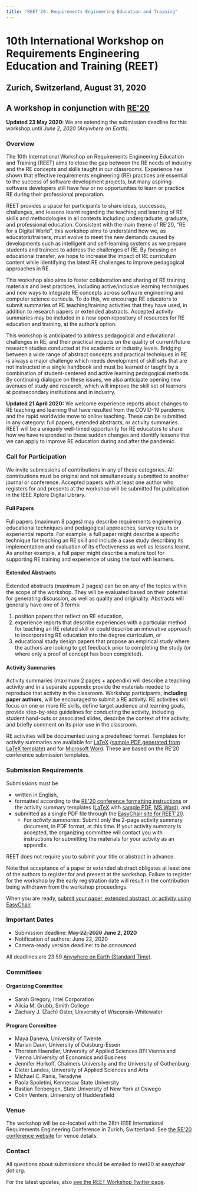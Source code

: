 ```yaml
---
title: "REET'20: Requirements Engineering Education and Training"
---
```

# 10th International Workshop on Requirements Engineering Education and Training (REET)
## Zurich, Switzerland, August 31, 2020
## A workshop in conjunction with [RE'20](https://re20.org)

**Updated 23 May 2020:** We are extending the submission deadline for this workshop until *June 2, 2020 (Anywhere on Earth)*. 

### Overview

The 10th International Workshop on Requirements Engineering Education and Training (REET) aims to close the gap between the RE needs of industry and the RE concepts and skills taught in our classrooms. Experience has shown that effective requirements engineering (RE) practices are essential to the success of software development projects, but many aspiring software developers still have few or no opportunities to learn or practice RE during their professional preparation. 

REET provides a space for participants to share ideas, successes, challenges, and lessons learnt regarding the teaching and learning of RE skills and methodologies in all contexts including undergraduate, graduate, and professional education. Consistent with the main theme of RE’20, “RE for a Digital World”, this workshop aims to understand how we, as educators/trainers, must evolve to meet the new demands caused by developments such as intelligent and self-learning systems as we prepare students and trainees to address the challenges of RE. By focusing on educational transfer, we hope to increase the impact of RE curriculum content while identifying the latest RE challenges to improve pedagogical approaches in RE.

This workshop also aims to foster collaboration and sharing of RE training materials and best practices, including active/inclusive learning techniques and new ways to integrate RE concepts across software engineering and computer science curricula. To do this, we encourage RE educators to submit summaries of RE teaching/training activities that they have used, in addition to research papers or extended abstracts. Accepted activity summaries may be included in a new open repository of resources for RE education and training, at the author’s option.

This workshop is anticipated to address pedagogical and educational challenges in RE, and their practical impacts on the quality of current/future research studies conducted at the academic or industry levels. Bridging between a wide range of abstract concepts and practical techniques in RE is always a major challenge which needs development of skill sets that are not instructed in a single handbook and must be learned or taught by a combination of student-centered and active learning pedagogical methods. By continuing dialogue on these issues, we also anticipate opening new avenues of study and research, which will improve the skill set of learners at postsecondary institutions and in industry.

**Updated 21 April 2020:** We welcome experience reports about changes to RE teaching and learning that have resulted from the COVID-19 pandemic and the rapid worldwide move to online teaching. These can be submitted in any category: full papers, extended abstracts, or activity summaries. REET will be a uniquely well-timed opportunity for RE educators to share how we have responded to these sudden changes and identify lessons that we can apply to improve RE education during and after the pandemic.

### Call for Participation

We invite submissions of contributions in any of these categories. All contributions must be original and not simultaneously submitted to another journal or conference. Accepted papers with at least one author who registers for and presents at the workshop will be submitted for publication in the IEEE Xplore Digital Library. 

#### Full Papers
Full papers (maximum 8 pages) may describe requirements engineering educational techniques and pedagogical approaches, survey results or experiential reports. For example, a full paper might describe a specific technique for teaching an RE skill and include a case study describing its implementation and evaluation of its effectiveness as well as lessons learnt. As another example, a full paper might describe a mature tool for supporting RE training and experience of using the tool with learners.

#### Extended Abstracts
Extended abstracts (maximum 2 pages) can be on any of the topics within the scope of the workshop. They will be evaluated based on their potential for generating discussion, as well as quality and originality. Abstracts will generally have one of 3 forms: 
  1. position papers that reflect on RE education, 
  2. experience reports that describe experiences with a particular method for teaching an RE related skill or could describe an innovative approach to incorporating RE education into the degree curriculum, or
  3. educational study design papers that propose an empirical study where the authors are looking to get feedback prior to completing the study (or where only a proof of concept has been completed). 

#### Activity Summaries
Activity summaries (maximum 2 pages + appendix) will describe a teaching activity and in a separate appendix provide the materials needed to reproduce that activity in the classroom. Workshop participants, **including paper authors**, will be encouraged to submit a RE activity. RE activities will focus on one or more RE skills, define target audience and learning goals, provide step-by-step guidelines for conducting the activity, including student hand-outs or associated slides, describe the context of the activity, and briefly comment on its prior use in the classroom. 

RE activities will be documented using a predefined format. Templates for activity summaries are available for [LaTeX](./activity-templates/REET-activity-template.tex) ([sample PDF generated from LaTeX template](./activity-templates/REET-activity-template.pdf)) and for [Microsoft Word](./activity-templates/REET-activity-template.doc). These are based on the RE'20 conference submission templates.

### Submission Requirements

Submissions must be 
* written in English,
* formatted according to the [RE'20 conference formatting instructions](https://re20.org/index.php/formatting-instructions/) or the activity summary templates ([LaTeX](./activity-templates/REET-activity-template.tex) with [sample PDF](./activity-templates/REET-activity-template.pdf), [MS Word](./activity-templates/REET-activity-template.doc)), and
* submitted as a single PDF file through the [EasyChair site for REET'20](https://easychair.org/conferences/?conf=reet20).
  - *For activity summaries*: Submit only the 2-page activity summary document, in PDF format, at this time. If your activity summary is accepted, the organizing committee will contact you with instructions for submitting the materials for your activity as an appendix.

REET does not require you to submit your title or abstract in advance.

Note that acceptance of a paper or extended abstract obligates at least one of the authors to register for and present at the workshop. Failure to register for the workshop by the early registration date will result in the contribution being withdrawn from the workshop proceedings.

When you are ready, [submit your paper, extended abstract, or activity using EasyChair](https://easychair.org/conferences/?conf=reet20).

### Important Dates

* Submission deadline: ~~May 22, 2020~~ **June 2, 2020**
* Notification of authors: June 22, 2020
* Camera-ready version deadline: _to be announced_

All deadlines are 23:59 [Anywhere on Earth (Standard Time)](http://www.timeanddate.com/time/zones/aoe).

### Committees

#### Organizing Committee

* Sarah Gregory, Intel Corporation
* Alicia M. Grubb, Smith College
* Zachary J. (Zach) Oster, University of Wisconsin-Whitewater

#### Program Committee

* Maya Daneva, University of Twente
* Marian Daun, University of Duisburg-Essen
* Thorsten Haendler, University of Applied Sciences BFI Vienna and Vienna University of Economics and Business
* Jennifer Horkoff, Chalmers University and the University of Gothenburg
* Dieter Landes, University of Applied Sciences and Arts
* Michael C. Panis, Teradyne
* Paola Spoletini, Kennesaw State University
* Bastian Tenbergen, State University of New York at Oswego
* Colin Venters, University of Huddersfield

### Venue

The workshop will be co-located with the 28th IEEE International Requirements Engineering Conference in Zurich, Switzerland. See [the RE'20 conference website](https://re20.org) for venue details. 

### Contact

All questions about submissions should be emailed to reet20 at easychair dot org.

For the latest updates, also [see the REET Workshop Twitter page](https://twitter.com/REETWorkshop).
